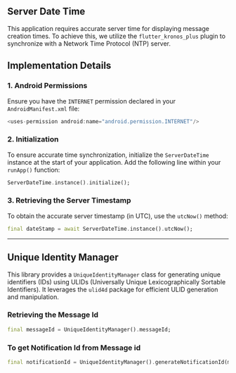 
## Server Date Time
This application requires accurate server time for displaying message creation times. 
To achieve this, we utilize the `flutter_kronos_plus` plugin to synchronize with a
Network Time Protocol (NTP) server.

## Implementation Details

### 1. Android Permissions
Ensure you have the `INTERNET` permission declared in your `AndroidManifest.xml` file:
```dart
<uses-permission android:name="android.permission.INTERNET"/>
```

### 2. Initialization
To ensure accurate time synchronization, initialize the `ServerDateTime` 
instance at the start of your application. Add the following line within your `runApp()` function:

```dart
ServerDateTime.instance().initialize();
```

### 3. Retrieving the Server Timestamp
To obtain the accurate server timestamp (in UTC), use the `utcNow()` method:
```dart
final dateStamp = await ServerDateTime.instance().utcNow();
```
------
## Unique Identity Manager

This library provides a `UniqueIdentityManager` class for generating unique identifiers (IDs) using ULIDs (Universally Unique Lexicographically Sortable Identifiers). 
It leverages the `ulid4d` package for efficient ULID generation and manipulation.

### Retrieving the Message Id
```dart
final messageId = UniqueIdentityManager().messageId;
```
### To get Notification Id from Message id
```dart
final notificationId = UniqueIdentityManager().generateNotificationId(messageUlid);
```